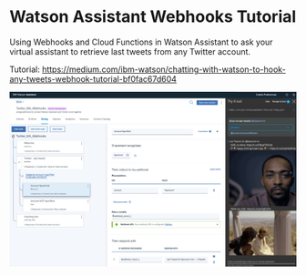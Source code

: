 # Watson Assistant Webhooks Tutorial
Using Webhooks and Cloud Functions in Watson Assistant to ask your virtual assistant to retrieve last tweets from any Twitter account.

Tutorial: https://medium.com/ibm-watson/chatting-with-watson-to-hook-any-tweets-webhook-tutorial-bf0fac67d604

![](image/07.balckmirror%20example.png)
